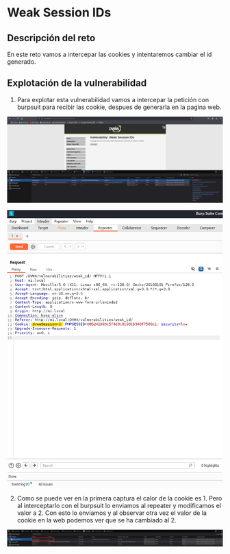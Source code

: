 # Weak Session IDs

## Descripción del reto

En este reto vamos a intercepar las cookies y intentaremos cambiar el id generado.

## Explotación de la vulnerabilidad

1. Para explotar esta vulnerabilidad vamos a intercepar la petición con burpsuit para recibir las cookie, despues de generarla en la pagina web.

![weaksessionsID](/img/weaksessionsID/Captura1.png)

![weaksessionsID](/img/weaksessionsID/Captura2.png)

2. Como se puede ver en la primera captura el calor de la cookie es 1. Pero al interceptarlo con el burpsuit lo enviamos al repeater y modificamos el valor a 2. Con esto lo enviamos y al observar otra vez el valor de la cookie en la web podemos ver que se ha cambiado al 2.

![weaksessionsID](/img/weaksessionsID/Captura3.png)
